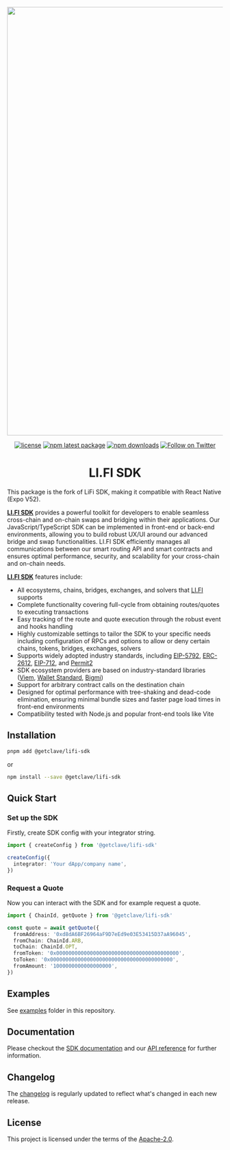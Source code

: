 <p align="center"><a href="https://getclave.com"><img width="1000" src='https://i.imgur.com/utPOhmS.png'/></a></p>

<div align="center">

[![license](https://img.shields.io/badge/license-Apache%202-blue)](/LICENSE.md)
[![npm latest package](https://img.shields.io/npm/v/@lifi/sdk/latest.svg)](https://www.npmjs.com/package/@lifi/sdk)
[![npm downloads](https://img.shields.io/npm/dm/@lifi/sdk.svg)](https://www.npmjs.com/package/@lifi/sdk)
[![Follow on Twitter](https://img.shields.io/twitter/follow/lifiprotocol.svg?label=follow+LI.FI)](https://twitter.com/lifiprotocol)

</div>

<h1 align="center">LI.FI SDK</h1>

This package is the fork of LiFi SDK, making it compatible with React Native (Expo V52).

[**LI.FI SDK**](https://docs.li.fi/integrate-li.fi-sdk/li.fi-sdk-overview) provides a powerful toolkit for developers to enable seamless cross-chain and on-chain swaps and bridging within their applications. Our JavaScript/TypeScript SDK can be implemented in front-end or back-end environments, allowing you to build robust UX/UI around our advanced bridge and swap functionalities. LI.FI SDK efficiently manages all communications between our smart routing API and smart contracts and ensures optimal performance, security, and scalability for your cross-chain and on-chain needs.

[**LI.FI SDK**](https://docs.li.fi/integrate-li.fi-sdk/li.fi-sdk-overview) features include:

- All ecosystems, chains, bridges, exchanges, and solvers that [LI.FI](https://docs.li.fi/list-chains-bridges-dexs-solvers) supports
- Complete functionality covering full-cycle from obtaining routes/quotes to executing transactions
- Easy tracking of the route and quote execution through the robust event and hooks handling
- Highly customizable settings to tailor the SDK to your specific needs including configuration of RPCs and options to allow or deny certain chains, tokens, bridges, exchanges, solvers
- Supports widely adopted industry standards, including [EIP-5792](https://eips.ethereum.org/EIPS/eip-5792), [ERC-2612](https://eips.ethereum.org/EIPS/eip-2612), [EIP-712](https://eips.ethereum.org/EIPS/eip-712), and [Permit2](https://github.com/Uniswap/permit2)
- SDK ecosystem providers are based on industry-standard libraries ([Viem](https://viem.sh/), [Wallet Standard](https://github.com/wallet-standard/wallet-standard), [Bigmi](https://github.com/lifinance/bigmi))
- Support for arbitrary contract calls on the destination chain
- Designed for optimal performance with tree-shaking and dead-code elimination, ensuring minimal bundle sizes and faster page load times in front-end environments
- Compatibility tested with Node.js and popular front-end tools like Vite

## Installation

```bash
pnpm add @getclave/lifi-sdk
```

or

```bash
npm install --save @getclave/lifi-sdk
```

## Quick Start

### Set up the SDK

Firstly, create SDK config with your integrator string.

```ts
import { createConfig } from '@getclave/lifi-sdk'

createConfig({
  integrator: 'Your dApp/company name',
})
```

### Request a Quote

Now you can interact with the SDK and for example request a quote.

```ts
import { ChainId, getQuote } from '@getclave/lifi-sdk'

const quote = await getQuote({
  fromAddress: '0xd8dA6BF26964aF9D7eEd9e03E53415D37aA96045',
  fromChain: ChainId.ARB,
  toChain: ChainId.OPT,
  fromToken: '0x0000000000000000000000000000000000000000',
  toToken: '0x0000000000000000000000000000000000000000',
  fromAmount: '1000000000000000000',
})
```

## Examples

See [examples](/examples) folder in this repository.

## Documentation

Please checkout the [SDK documentation](https://docs.li.fi/integrate-li.fi-sdk/li.fi-sdk-overview) and our [API reference](https://apidocs.li.fi) for further information.

## Changelog

The [changelog](/CHANGELOG.md) is regularly updated to reflect what's changed in each new release.

## License

This project is licensed under the terms of the
[Apache-2.0](/LICENSE.md).
